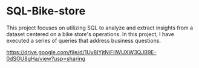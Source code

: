 # SQL-Bike-store
This project focuses on utilizing SQL to analyze and extract insights from a dataset centered on a bike store's operations. In this project, I have executed a series of queries that address business questions.

https://drive.google.com/file/d/1Uy8IYjtNiFilWUXW3QJB9E-0dSOU8gHa/view?usp=sharing
